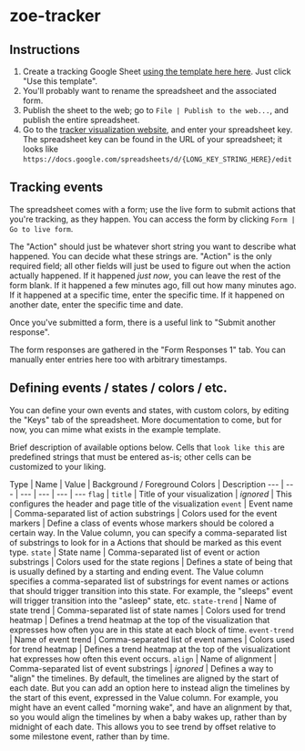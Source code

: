 zoe-tracker
===========

Instructions
------------
1. Create a tracking Google Sheet [using the template here here](https://drive.google.com/previewtemplate?id=14JHPhi8x2Sna8vBT4zYnEC-EATy7tDW8lKSORkMw5zU&mode=public).  Just click "Use this template".
2. You'll probably want to rename the spreadsheet and the associated form.
3. Publish the sheet to the web; go to `File | Publish to the web...`, and publish the entire spreadsheet.
4. Go to the [tracker visualization website](https://chungwu.github.io/zoe-tracker/), and enter your spreadsheet key.  The spreadsheet key can be found in the URL of your spreadsheet; it looks like `https://docs.google.com/spreadsheets/d/{LONG_KEY_STRING_HERE}/edit`

Tracking events
---------------
The spreadsheet comes with a form; use the live form to submit actions that you're tracking, as they happen.  You can access the form by clicking `Form | Go to live form`.

The "Action" should just be whatever short string you want to describe what happened.  You can decide what these strings are.  "Action" is the only required field; all other fields will just be used to figure out when the action actually happened.  If it happened _just now_, you can leave the rest of the form blank.  If it happened a few minutes ago, fill out how many minutes ago.  If it happened at a specific time, enter the specific time.  If it happened on another date, enter the specific time and date.

Once you've submitted a form, there is a useful link to "Submit another response".

The form responses are gathered in the "Form Responses 1" tab.  You can manually enter entries here too with arbitrary timestamps.  

Defining events / states / colors / etc.
----------------------------------------
You can define your own events and states, with custom colors, by editing the "Keys" tab of the spreadsheet.  More documentation to come, but for now, you can mime what exists in the example template.  

Brief description of available options below.  Cells that `look like this` are predefined strings that must be entered as-is; other cells can be customized to your liking.

Type | Name | Value | Background / Foreground Colors | Description
--- | --- | --- | --- | --- | ---
`flag` | `title` | Title of your visualization | _ignored_ | This configures the header and page title of the visualization
`event` | Event name | Comma-separated list of action substrings | Colors used for the event markers | Define a class of events whose markers should be colored a certain way. In the Value column, you can specify a comma-separated list of substrings to look for in a Actions that should be marked as this event type.
`state` | State name | Comma-separated list of event or action substrings | Colors used for the state regions | Defines a state of being that is usually defined by a starting and ending event.  The Value column specifies a comma-separated list of substrings for event names or actions that should trigger transition into this state.  For example, the "sleeps" event will trigger transition into the "asleep" state, etc.
`state-trend` | Name of state trend | Comma-separated list of state names | Colors used for trend heatmap | Defines a trend heatmap at the top of the visualization that expresses how often you are in this state at each block of time.
`event-trend` | Name of event trend | Comma-separated list of event names | Colors used for trend heatmap | Defines a trend heatmap at the top of the visualizationt hat expresses how often this event occurs.
`align` | Name of alignment | Comma-separated list of event substrings | _ignored_ | Defines a way to "align" the timelines.  By default, the timelines are aligned by the start of each date.  But you can add an option here to instead align the timelines by the start of this event, expressed in the Value column.  For example, you might have an event called "morning wake", and have an alignment by that, so you would align the timelines by when a baby wakes up, rather than by midnight of each date.  This allows you to see trend by offset relative to some milestone event, rather than by time.
